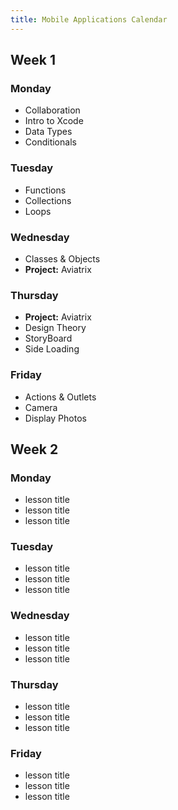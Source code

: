 ```yaml
---
title: Mobile Applications Calendar
---
```


<section class="week-card">
    <h2>Week 1</h2>
    <section class="day-cards">
      <article class="day-card">
        <h3>Monday</h3>
        <ul>
          <li>Collaboration</li>
          <li>Intro to Xcode</li>
          <li>Data Types</li>
          <li>Conditionals</li>
        </ul>
      </article>
        <article class="day-card">
        <h3>Tuesday</h3>
        <ul>
          <li>Functions</li>
          <li>Collections</li>
          <li>Loops</li>
        </ul>
      </article>
        <article class="day-card">
        <h3>Wednesday</h3>
        <ul>
          <li>Classes & Objects</li>
          <li><strong>Project:</strong> Aviatrix</li>
        </ul>
      </article>
        <article class="day-card">
        <h3>Thursday</h3>
        <ul>
          <li><strong>Project:</strong> Aviatrix</li>
          <li>Design Theory</li>
          <li>StoryBoard</li>
          <li>Side Loading</li>
        </ul>
      </article>
        <article class="day-card">
        <h3>Friday</h3>
        <ul>
          <li>Actions & Outlets</li>
          <li>Camera</li>
          <li>Display Photos</li>
        </ul>
      </article>
    </section>
  </section>

  <section class="week-card">
    <h2>Week 2</h2>
      <section class="day-cards">
        <article class="day-card">
        <h3>Monday</h3>
        <ul>
          <li>lesson title</li>
          <li>lesson title</li>
          <li>lesson title</li>
        </ul>
      </article>
        <article class="day-card">
        <h3>Tuesday</h3>
        <ul>
          <li>lesson title</li>
          <li>lesson title</li>
          <li>lesson title</li>
        </ul>
      </article>
        <article class="day-card">
        <h3>Wednesday</h3>
        <ul>
          <li>lesson title</li>
          <li>lesson title</li>
          <li>lesson title</li>
        </ul>
      </article>
        <article class="day-card">
        <h3>Thursday</h3>
        <ul>
          <li>lesson title</li>
          <li>lesson title</li>
          <li>lesson title</li>
        </ul>
      </article>
        <article class="day-card">
        <h3>Friday</h3>
        <ul>
          <li>lesson title</li>
          <li>lesson title</li>
          <li>lesson title</li>
        </ul>
      </article>
    </section>
  </section>

